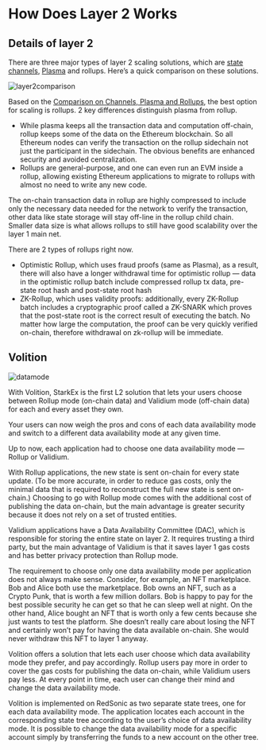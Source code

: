 # How Does Layer 2 Works

## Details of layer 2

There are three major types of layer 2 scaling solutions, which are [state channels](https://statechannels.org/), [Plasma](http://plasma.io/) and rollups. Here’s a quick comparison on these solutions.

![layer2comparison](/layer2comparison.png)

Based on the [Comparison on Channels, Plasma and Rollups](https://medium.com/coinmonks/easy-to-understand-ethereum-layer-2-scaling-solutions-channels-vs-plasma-vs-rollups-1dc1d4e9cb52), the best option for scaling is rollups. 2 key differences distinguish plasma from rollup.

- While plasma keeps all the transaction data and computation off-chain, rollup keeps some of the data on the Ethereum blockchain. So all Ethereum nodes can verify the transaction on the rollup sidechain not just the participant in the sidechain. The obvious benefits are enhanced security and avoided centralization.
- Rollups are general-purpose, and one can even run an EVM inside a rollup, allowing existing Ethereum applications to migrate to rollups with almost no need to write any new code.

The on-chain transaction data in rollup are highly compressed to include only the necessary data needed for the network to verify the transaction, other data like state storage will stay off-line in the rollup child chain. Smaller data size is what allows rollups to still have good scalability over the layer 1 main net.

There are 2 types of rollups right now.

- Optimistic Rollup, which uses fraud proofs (same as Plasma), as a result, there will also have a longer withdrawal time for optimistic rollup — data in the optimistic rollup batch include compressed rollup tx data, pre-state root hash and post-state root hash
- ZK-Rollup, which uses validity proofs: additionally, every ZK-Rollup batch includes a cryptographic proof called a ZK-SNARK which proves that the post-state root is the correct result of executing the batch. No matter how large the computation, the proof can be very quickly verified on-chain, therefore withdrawal on zk-rollup will be immediate.

## **Volition**

![datamode](/data-mode.png)

With Volition, StarkEx is the first L2 solution that lets your users choose between Rollup mode (on-chain data) and Validium mode (off-chain data) for each and every asset they own.

Your users can now weigh the pros and cons of each data availability mode and switch to a different data availability mode at any given time.

Up to now, each application had to choose one data availability mode — Rollup or Validium.

With Rollup applications, the new state is sent on-chain for every state update. (To be more accurate, in order to reduce gas costs, only the minimal data that is required to reconstruct the full new state is sent on-chain.) Choosing to go with Rollup mode comes with the additional cost of publishing the data on-chain, but the main advantage is greater security because it does not rely on a set of trusted entities.

Validium applications have a Data Availability Committee (DAC), which is responsible for storing the entire state on layer 2. It requires trusting a third party, but the main advantage of Validium is that it saves layer 1 gas costs and has better privacy protection than Rollup mode.

The requirement to choose only one data availability mode per application does not always make sense. Consider, for example, an NFT marketplace. Bob and Alice both use the marketplace. Bob owns an NFT, such as a Crypto Punk, that is worth a few million dollars. Bob is happy to pay for the best possible security he can get so that he can sleep well at night. On the other hand, Alice bought an NFT that is worth only a few cents because she just wants to test the platform. She doesn’t really care about losing the NFT and certainly won’t pay for having the data available on-chain. She would never withdraw this NFT to layer 1 anyway.

Volition offers a solution that lets each user choose which data availability mode they prefer, and pay accordingly. Rollup users pay more in order to cover the gas costs for publishing the data on-chain, while Validium users pay less. At every point in time, each user can change their mind and change the data availability mode.

Volition is implemented on RedSonic as two separate state trees, one for each data availability mode. The application locates each account in the corresponding state tree according to the user’s choice of data availability mode. It is possible to change the data availability mode for a specific account simply by transferring the funds to a new account on the other tree.